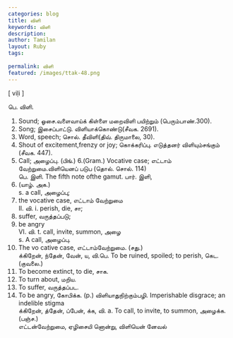 ```yaml
---
categories: blog
title: விளி
keywords: விளி
description: 
author: Tamilan
layout: Ruby
tags: 
 
permalink: விளி
featured: /images/ttak-48.png
---
```

  
[ viḷi ]  
  
பெ. விளி.   
1. Sound; ஓசை.வளைவாய்க் கிள்ளை மறைவிளி பயிற்றும் (பெரும்பாண்.300).   
2. Song; இசைப்பாட்டு. விளியாக்கொண்டு(சீவக. 2691).   
3. Word, speech; சொல். தீவிளி(திவ். திருமாலை, 30).   
4. Shout of excitement,frenzy or joy; கொக்கரிப்பு. எடுத்தனர் விளியும்சங்கும் (சீவக. 447).   
5. Call; அழைப்பு. (பிங்.) 6.(Gram.) Vocative case; எட்டாம் வேற்றுமை.விளியெனப் படுப (தொல். சொல். 114)  
பெ. இளி. The fifth note ofthe gamut. பார். இளி,   
5. (யாழ். அக.)  
s. a call, அழைப்பு;   
2. the vocative case, எட்டாம் வேற்றுமை  
II. வி. i. perish, die, சா;   
2. suffer, வருத்தப்படு;   
3. be angry  
VI. வி. t. call, invite, summon, அழை  
s. A call, அழைப்பு.   
2. The vo cative case, எட்டாம்வேற்றுமை. (சது.)  
க்கிறேன், ந்தேன், வேன், ய, வி.பெ. To be ruined, spoiled; to perish, கெட. (குவலை.)   
2. To become extinct, to die, சாக.   
3. To turn about, மறிய.   
4. To suffer, வருத்தப்பட.   
5. To be angry, கோபிக்க. (p.) விளியாதுநிற்கும்பழி. Imperishable disgrace; an indelible stigma  
க்கிறேன், த்தேன், ப்பேன், க்க, வி. a. To call, to invite, to summon, அழைக்க. (பஞ்ச.)  
எட்டன்வேற்றுமை, ஏழிசையி னொன்று, விளியென் னேவல்